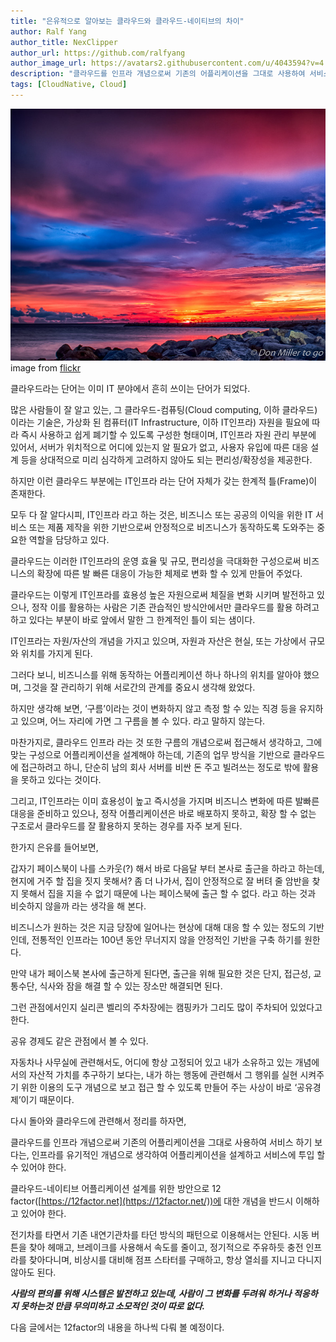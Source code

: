 ```yaml
---
title: "은유적으로 알아보는 클라우드와 클라우드-네이티브의 차이"
author: Ralf Yang
author_title: NexClipper
author_url: https://github.com/ralfyang
author_image_url: https://avatars2.githubusercontent.com/u/4043594?v=4
description: "클라우드를 인프라 개념으로써 기존의 어플리케이션을 그대로 사용하여 서비스 하기 보다는, 인프라를 유기적인 개념으로 생각하여 어플리케이션을 설계하고 서비스에 투입 할 수 있어야 한다."
tags: [CloudNative, Cloud]
---
```


![](images/29292199456_5fafff72cf_c.jpg)
image from [flickr](https://www.flickr.com/photos/donmillertogo/29292199456/in/photolist-LCsbnE-Gd5Utj-8pFvC1-QoFNJm-Lwq9xS-4YqToQ-7eWD9E-9V3bCG-)

클라우드라는 단어는 이미 IT 분야에서 흔히 쓰이는 단어가 되었다.

많은 사람들이 잘 알고 있는, 그 클라우드-컴퓨팅(Cloud computing, 이하 클라우드) 이라는 기술은, 가상화 된 컴퓨터(IT Infrastructure, 이하 IT인프라) 자원을 필요에 따라 즉시 사용하고 쉽게 폐기할 수 있도록 구성한 형태이며, IT인프라 자원 관리 부분에 있어서, 서버가 위치적으로 어디에 있는지 알 필요가 없고, 사용자 유입에 따른 대응 설계 등을 상대적으로 미리 심각하게 고려하지 않아도 되는 편리성/확장성을 제공한다.

<!--truncate-->

하지만 이런 클라우드 부분에는 IT인프라 라는 단어 자체가 갖는 한계적 틀(Frame)이 존재한다.

모두 다 잘 알다시피, IT인프라 라고 하는 것은, 비즈니스 또는 공공의 이익을 위한 IT 서비스 또는 제품 제작을 위한 기반으로써 안정적으로 비즈니스가 동작하도록 도와주는 중요한 역할을 담당하고 있다.

클라우드는 이러한 IT인프라의 운영 효율 및 규모, 편리성을 극대화한 구성으로써 비즈니스의 확장에 따른 발 빠른 대응이 가능한 체제로 변화 할 수 있게 만들어 주었다.

클라우드는 이렇게 IT인프라를 효용성 높은 자원으로써 체질을 변화 시키며 발전하고 있으나, 정작 이를 활용하는 사람은 기존 관습적인 방식안에서만 클라우드를 활용 하려고 하고 있다는 부분이 바로 앞에서 말한 그 한계적인 틀이 되는 샘이다.

IT인프라는 자원/자산의 개념을 가지고 있으며, 자원과 자산은 현실, 또는 가상에서 규모와 위치를 가지게 된다.

그러다 보니, 비즈니스를 위해 동작하는 어플리케이션 하나 하나의 위치를 알아야 했으며, 그것을 잘 관리하기 위해 서로간의 관계를 중요시 생각해 왔었다.

하지만 생각해 보면, ‘구름’이라는 것이 변화하지 않고 측정 할 수 있는 직경 등을 유지하고 있으며, 어느 자리에 가면 그 구름을 볼 수 있다. 라고 말하지 않는다.

마찬가지로, 클라우드 인프라 라는 것 또한 구름의 개념으로써 접근해서 생각하고, 그에 맞는 구성으로 어플리케이션을 설계해야 하는데, 기존의 업무 방식을 기반으로 클라우드에 접근하려고 하니, 단순히 남의 회사 서버를 비싼 돈 주고 빌려쓰는 정도로 밖에 활용을 못하고 있다는 것이다.

그리고, IT인프라는 이미 효용성이 높고 즉시성을 가지며 비즈니스 변화에 따른 발빠른 대응을 준비하고 있으나, 정작 어플리케이션은 바로 배포하지 못하고, 확장 할 수 없는 구조로서 클라우드를 잘 활용하지 못하는 경우를 자주 보게 된다.

한가지 은유를 들어보면,

갑자기 페이스북이 나를 스카웃(?) 해서 바로 다음달 부터 본사로 출근을 하라고 하는데, 현지에 거주 할 집을 짓지 못해서? 좀 더 나가서, 집이 안정적으로 잘 버텨 줄 암반을 찾지 못해서 집을 지을 수 없기 때문에 나는 페이스북에 출근 할 수 없다. 라고 하는 것과 비슷하지 않을까 라는 생각을 해 본다.

비즈니스가 원하는 것은 지금 당장에 일어나는 현상에 대해 대응 할 수 있는 정도의 기반인데, 전통적인 인프라는 100년 동안 무너지지 않을 안정적인 기반을 구축 하기를 원한다.

만약 내가 페이스북 본사에 출근하게 된다면, 출근을 위해 필요한 것은 단지, 접근성, 교통수단, 식사와 잠을 해결 할 수 있는 장소만 해결되면 된다.

그런 관점에서인지 실리콘 벨리의 주차장에는 캠핑카가 그리도 많이 주차되어 있었다고 한다.

공유 경제도 같은 관점에서 볼 수 있다.

자동차나 사무실에 관련해서도, 어디에 항상 고정되어 있고 내가 소유하고 있는 개념에서의 자산적 가치를 추구하기 보다는, 내가 하는 행동에 관련해서 그 행위를 실현 시켜주기 위한 이용의 도구 개념으로 보고 접근 할 수 있도록 만들어 주는 사상이 바로 ‘공유경제’이기 때문이다.

다시 돌아와 클라우드에 관련해서 정리를 하자면,

클라우드를 인프라 개념으로써 기존의 어플리케이션을 그대로 사용하여 서비스 하기 보다는, 인프라를 유기적인 개념으로 생각하여 어플리케이션을 설계하고 서비스에 투입 할 수 있어야 한다.

클라우드-네이티브 어플리케이션 설계를 위한 방안으로 12 factor([https://12factor.net](https://12factor.net/))에 대한 개념을 반드시 이해하고 있어야 한다.

전기차를 타면서 기존 내연기관차를 타던 방식의 패턴으로 이용해서는 안된다. 시동 버튼을 찾아 헤매고, 브레이크를 사용해서 속도를 줄이고, 정기적으로 주유하듯 충전 인프라를 찾아다니며, 비상시를 대비해 점프 스타터를 구매하고, 항상 열쇠를 지니고 다니지 않아도 된다.

**_사람의 편의를 위해 시스템은 발전하고 있는데, 사람이 그 변화를 두려워 하거나 적응하지 못하는것 만큼 무의미하고 소모적인 것이 따로 없다._**

다음 글에서는 12factor의 내용을 하나씩 다뤄 볼 예정이다.


